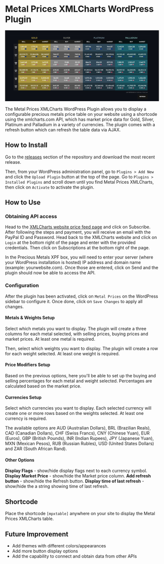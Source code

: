 # Metal Prices XMLCharts WordPress Plugin

![screenshot](assets/screenshot.jpg)

The Metal Prices XMLCharts WordPress Plugin allows you to display a configurable precious metals price table on your website using a shortcode using the xmlcharts.com API, which has market price data for Gold, Silver, Platinum and Palladium in a variety of currencies. The plugin comes with a refresh button which can refresh the table data via AJAX. 

## How to Install

Go to the [releases](https://github.com/tudor-patrascu/metal-prices-xmlcharts/releases) section of the repository and download the most recent release.

Then, from your WordPress administration panel, go to `Plugins > Add New` and click the `Upload Plugin` button at the top of the page. Go to `Plugins > Installed Plugins` and scroll down until you find Metal Prices XMLCharts, then click on `Activate` to activate the plugin.

## How to Use

### Obtaining API access

Head to the [XMLCharts website price feed page](https://www.xmlcharts.com/precious-metals.html) and click on Subscribe. After following the steps and payment, you will receive an email with the PayPal ID and Password. Head back to the XMLCharts website and click on `Login` at the bottom right of the page and enter with the provided credentials. Then click on Subscriptions at the bottom right of the page. 

In the Precious Metals XPF box, you will need to enter your server (where your WordPress installation is hosted) IP address and domain name (example: yourwebsite.com). Once those are entered, click on Send and the plugin should now be able to access the API. 

### Configuration

After the plugin has been activated, click on `Metal Prices` on the WordPress sidebar to configure it. Once done, click on `Save Changes` to apply all changes.

#### Metals & Weights Setup

Select which metals you want to display. The plugin will create a three columns for each metal selected, with selling prices, buying prices and market prices. At least one metal is required. 

Then, select which weights you want to display. The plugin will create a row for each weight selected. At least one weight is required. 

#### Price Modifiers Setup

Based on the previous options, here you'll be able to set up the buying and selling percentages for each metal and weight selected. Percentages are calculated based on the market price. 

#### Currencies Setup

Select which currencies you want to display. Each selected currency will create one or more rows based on the weights selected. At least one currency is required. 

The available options are AUD (Australian Dollars), BRL (Brazilian Reals), CAD (Canadian Dollars), CHF (Swiss Francs), CNY (Chinese Yuan), EUR (Euros), GBP (British Pounds), INR (Indian Rupees), JPY (Japanese Yuan), MXN (Mexican Pesos), RUB (Russian Rubles), USD (United States Dollars) and ZAR (South African Rand).

#### Other Options

**Display Flags** - show/hide display flags next to each currency symbol.
**Display Market Price** - show/hide the Market price column. 
**Add refresh button** - show/hide the Refresh button.
**Display time of last refresh** - show/hide the a string showing time of last refresh. 

## Shortcode

Place the shortcode `[mpxtable]` anywhere on your site to display the Metal Prices XMLCharts table.

## Future Improvement
* Add themes with different colors/appearances
* Add more button display options
* Add the capability to connect and obtain data from other APIs


